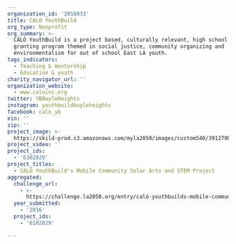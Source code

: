 ```yaml
---
organization_id: '2016033'
title: CALO YouthBuild
org_type: Nonprofit
org_summary: >-
  CALÓ YouthBuild is a project based, culturally relevant, high school diploma
  granting program themed in social justice, community organizing and
  environmentalism for out of school East LA youth.
tags_indicators:
  - Teaching & mentorship
  - Education & youth
charity_navigator_url: ''
organization_website:
  - www.caloinc.org
twitter: YBBoyleHeights
instagram: youthbuildboyleheights
facebook: calo_yb
ein: ''
zip: ''
project_image: >-
  https://skild-prod.s3.amazonaws.com/myla2050/images/custom540/3912790265741-team91.jpg
project_video: ''
project_ids:
  - '6102029'
project_titles:
  - CALÓ YouthBuild's Mobile Community Solar Arts and STEM Project
aggregated:
  challenge_url:
    - >-
      https://challenge.la2050.org/entry/caló-youthbuilds-mobile-community-solar-arts-and-stem-project
  year_submitted:
    - '2016'
  project_ids:
    - '6102029'

---
```

